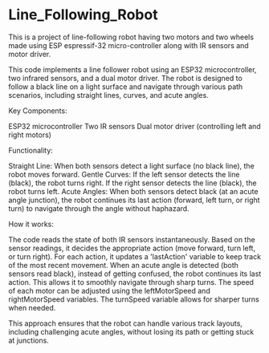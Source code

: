 # Line_Following_Robot
This is a project of line-following robot having two motors and two wheels made using ESP espressif-32 micro-controller along with IR sensors and motor driver.

This code implements a line follower robot using an ESP32 microcontroller, two infrared sensors, and a dual motor driver. The robot is designed to follow a black line on a light surface and navigate through various path scenarios, including straight lines, curves, and acute angles.

Key Components:

ESP32 microcontroller
Two IR sensors
Dual motor driver (controlling left and right motors)

Functionality:

Straight Line: When both sensors detect a light surface (no black line), the robot moves forward.
Gentle Curves:
If the left sensor detects the line (black), the robot turns right.
If the right sensor detects the line (black), the robot turns left.
Acute Angles: When both sensors detect black (at an acute angle junction), the robot continues its last action (forward, left turn, or right turn) to navigate through the angle without haphazard.

How it works:

The code reads the state of both IR sensors instantaneously.
Based on the sensor readings, it decides the appropriate action (move forward, turn left, or turn right).
For each action, it updates a 'lastAction' variable to keep track of the most recent movement.
When an acute angle is detected (both sensors read black), instead of getting confused, the robot continues its last action. This allows it to smoothly navigate through sharp turns.
The speed of each motor can be adjusted using the leftMotorSpeed and rightMotorSpeed variables. The turnSpeed variable allows for sharper turns when needed.

This approach ensures that the robot can handle various track layouts, including challenging acute angles, without losing its path or getting stuck at junctions.
